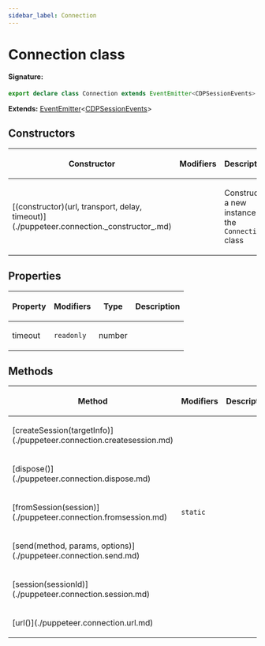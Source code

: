```yaml
---
sidebar_label: Connection
---
```


# Connection class

#### Signature:

```typescript
export declare class Connection extends EventEmitter<CDPSessionEvents>
```

**Extends:** [EventEmitter](./puppeteer.eventemitter.md)&lt;[CDPSessionEvents](./puppeteer.cdpsessionevents.md)&gt;

## Constructors

<table><thead><tr><th>

Constructor

</th><th>

Modifiers

</th><th>

Description

</th></tr></thead>
<tbody><tr><td>

<p id="_constructor_">[(constructor)(url, transport, delay, timeout)](./puppeteer.connection._constructor_.md)</p>

</td><td>

</td><td>

Constructs a new instance of the `Connection` class

</td></tr>
</tbody></table>

## Properties

<table><thead><tr><th>

Property

</th><th>

Modifiers

</th><th>

Type

</th><th>

Description

</th></tr></thead>
<tbody><tr><td>

<p id="timeout">timeout</p>

</td><td>

`readonly`

</td><td>

number

</td><td>

</td></tr>
</tbody></table>

## Methods

<table><thead><tr><th>

Method

</th><th>

Modifiers

</th><th>

Description

</th></tr></thead>
<tbody><tr><td>

<p id="createsession">[createSession(targetInfo)](./puppeteer.connection.createsession.md)</p>

</td><td>

</td><td>

</td></tr>
<tr><td>

<p id="dispose">[dispose()](./puppeteer.connection.dispose.md)</p>

</td><td>

</td><td>

</td></tr>
<tr><td>

<p id="fromsession">[fromSession(session)](./puppeteer.connection.fromsession.md)</p>

</td><td>

`static`

</td><td>

</td></tr>
<tr><td>

<p id="send">[send(method, params, options)](./puppeteer.connection.send.md)</p>

</td><td>

</td><td>

</td></tr>
<tr><td>

<p id="session">[session(sessionId)](./puppeteer.connection.session.md)</p>

</td><td>

</td><td>

</td></tr>
<tr><td>

<p id="url">[url()](./puppeteer.connection.url.md)</p>

</td><td>

</td><td>

</td></tr>
</tbody></table>
